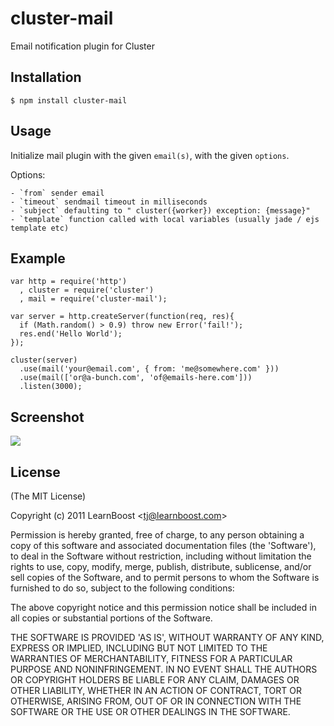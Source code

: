 
# cluster-mail

  Email notification plugin for Cluster

## Installation

    $ npm install cluster-mail

## Usage

 Initialize mail plugin with the given `email(s)`, with the given `options`.

 Options:

    - `from` sender email
    - `timeout` sendmail timeout in milliseconds
    - `subject` defaulting to " cluster({worker}) exception: {message}"
    - `template` function called with local variables (usually jade / ejs template etc)

## Example

    var http = require('http')
      , cluster = require('cluster')
      , mail = require('cluster-mail');

    var server = http.createServer(function(req, res){
      if (Math.random() > 0.9) throw new Error('fail!');
      res.end('Hello World');
    });

    cluster(server)
      .use(mail('your@email.com', { from: 'me@somewhere.com' }))
      .use(mail(['or@a-bunch.com', 'of@emails-here.com']))
      .listen(3000);

## Screenshot

![](http://f.cl.ly/items/0K0F3t1s2o172b0j2407/Screenshot.png)

## License 

(The MIT License)

Copyright (c) 2011 LearnBoost &lt;tj@learnboost.com&gt;

Permission is hereby granted, free of charge, to any person obtaining
a copy of this software and associated documentation files (the
'Software'), to deal in the Software without restriction, including
without limitation the rights to use, copy, modify, merge, publish,
distribute, sublicense, and/or sell copies of the Software, and to
permit persons to whom the Software is furnished to do so, subject to
the following conditions:

The above copyright notice and this permission notice shall be
included in all copies or substantial portions of the Software.

THE SOFTWARE IS PROVIDED 'AS IS', WITHOUT WARRANTY OF ANY KIND,
EXPRESS OR IMPLIED, INCLUDING BUT NOT LIMITED TO THE WARRANTIES OF
MERCHANTABILITY, FITNESS FOR A PARTICULAR PURPOSE AND NONINFRINGEMENT.
IN NO EVENT SHALL THE AUTHORS OR COPYRIGHT HOLDERS BE LIABLE FOR ANY
CLAIM, DAMAGES OR OTHER LIABILITY, WHETHER IN AN ACTION OF CONTRACT,
TORT OR OTHERWISE, ARISING FROM, OUT OF OR IN CONNECTION WITH THE
SOFTWARE OR THE USE OR OTHER DEALINGS IN THE SOFTWARE.